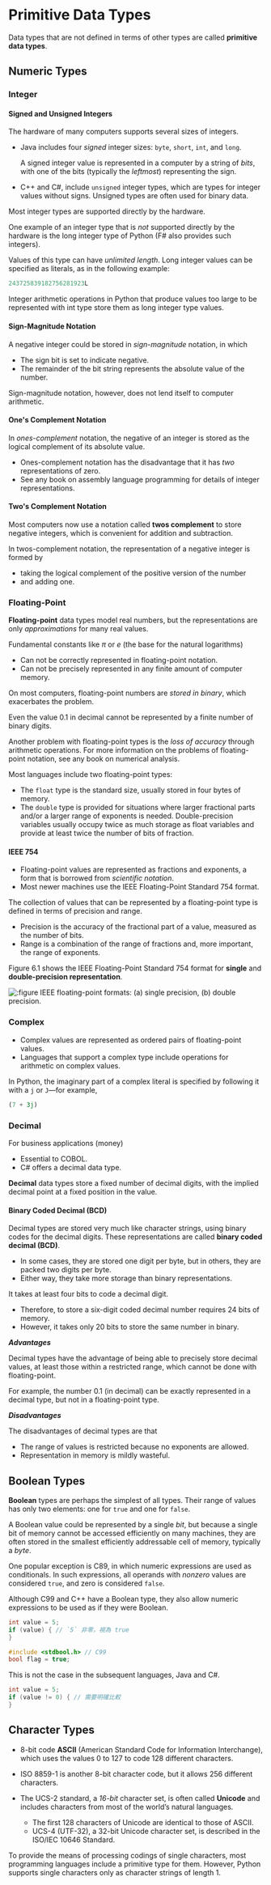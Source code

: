 # Primitive Data Types

Data types that are not defined in terms of other types are called **primitive data types**.

## Numeric Types

### Integer

#### Signed and Unsigned Integers

The hardware of many computers supports several sizes of integers.

- Java includes four *signed* integer sizes: `byte`, `short`, `int`, and `long`.

    A signed integer value is represented in a computer by a string of *bits*, with one of the bits (typically the *leftmost*) representing the sign.

- C++ and C#, include `unsigned` integer types, which are types for integer values without signs. Unsigned types are often used for binary data.

<div class="alert-example">

Most integer types are supported directly by the hardware.

One example of an integer type that is *not* supported directly by the hardware is the long integer type of Python (F# also provides such integers).

Values of this type can have *unlimited length*. Long integer values can be specified as literals, as in the following example:

```fsharp
243725839182756281923L
```

Integer arithmetic operations in Python that produce values too large to be represented with int type store them as long integer type values.

</div>

#### Sign-Magnitude Notation

A negative integer could be stored in *sign-magnitude* notation, in which

- The sign bit is set to indicate negative.
- The remainder of the bit string represents the absolute value of the number.

Sign-magnitude notation, however, does not lend itself to computer arithmetic.

#### One's Complement Notation

In *ones-complement* notation, the negative of an integer is stored as the logical complement of its absolute value.

- Ones-complement notation has the disadvantage that it has *two* representations of zero.
- See any book on assembly language programming for details of integer representations.

#### Two's Complement Notation

Most computers now use a notation called **twos complement** to store negative integers, which is convenient for addition and subtraction.

In twos-complement notation, the representation of a negative integer is formed by

- taking the logical complement of the positive version of the number
- and adding one.

### Floating-Point

**Floating-point** data types model real numbers, but the representations are only *approximations* for many real values.

<div class="alert-example">

Fundamental constants like $\pi$ or $e$ (the base for the natural logarithms)

- Can not be correctly represented in floating-point notation.
- Can not be precisely represented in any finite amount of computer memory.

</div>

On most computers, floating-point numbers are *stored in binary*, which exacerbates the problem.

<div class="alert-example">

Even the value 0.1 in decimal cannot be represented by a finite number of binary digits.

</div>

Another problem with floating-point types is the *loss of accuracy* through arithmetic operations. For more information on the problems of floating-point notation, see any book on numerical analysis.

Most languages include two floating-point types:

- The `float` type is the standard size, usually stored in four bytes of memory.
- The `double` type is provided for situations where larger fractional parts and/or a larger range of exponents is needed. Double-precision variables usually occupy twice as much storage as float variables and provide at least twice the number of bits of fraction.

#### IEEE 754

- Floating-point values are represented as fractions and exponents, a form that is borrowed from *scientific notation*.
- Most newer machines use the IEEE Floating-Point Standard 754 format.

The collection of values that can be represented by a floating-point type is
defined in terms of precision and range.

- Precision is the accuracy of the fractional part of a value, measured as the number of bits.
- Range is a combination of the range of fractions and, more important, the range of exponents.

Figure 6.1 shows the IEEE Floating-Point Standard 754 format for **single** and **double-precision representation**.

![](./img/6.1.jpg ':figure IEEE floating-point formats: (a) single precision, (b) double precision.')

### Complex

- Complex values are represented as ordered pairs of floating-point values.
- Languages that support a complex type include operations for arithmetic on complex values.

<div class="alert-example">

In Python, the imaginary part of a complex literal is specified by following it with a `j` or `J`—for example,

```python
(7 + 3j)
```

</div>

### Decimal

For business applications (money)

- Essential to COBOL.
- C# offers a decimal data type.

**Decimal** data types store a fixed number of decimal digits, with the implied decimal point at a fixed position in the value.

#### Binary Coded Decimal (BCD)

Decimal types are stored very much like character strings, using binary codes for the decimal digits. These representations are called **binary coded decimal (BCD)**.

- In some cases, they are stored one digit per byte, but in others, they are packed two digits per byte.
- Either way, they take more storage than binary representations.

<div class="alert-example">

It takes at least four bits to code a decimal digit.

- Therefore, to store a six-digit coded decimal number requires 24 bits of memory.
- However, it takes only 20 bits to store the same number in binary.

</div>

***Advantages***

Decimal types have the advantage of being able to precisely store decimal values, at least those within a restricted range, which cannot be done with floating-point.

<div class="alert-example">

For example, the number 0.1 (in decimal) can be exactly represented in a decimal type, but not in a floating-point type.

</div>

***Disadvantages***

The disadvantages of decimal types are that

- The range of values is restricted because no exponents are allowed.
- Representation in memory is mildly wasteful.

## Boolean Types

**Boolean** types are perhaps the simplest of all types. Their range of values has only two elements: one for `true` and one for `false`.

A Boolean value could be represented by a single *bit*, but because a single bit of memory cannot be accessed efficiently on many machines, they are often stored in the smallest efficiently addressable cell of memory, typically a *byte*.

<div class="alert-example">

One popular exception is C89, in which numeric expressions are used as conditionals. In such expressions, all operands with *nonzero* values are considered `true`, and zero is considered `false`.

Although C99 and C++ have a Boolean type, they also allow numeric expressions to be used as if they were Boolean.

```c
int value = 5;
if (value) { // `5` 非零，視為 true
}
```

```c
#include <stdbool.h> // C99
bool flag = true;
```

This is not the case in the subsequent languages, Java and C#.

```java
int value = 5;
if (value != 0) { // 需要明確比較
}
```

</div>

## Character Types

- 8-bit code **ASCII** (American Standard Code for Information Interchange), which uses the values 0 to 127 to code 128 different characters.

- ISO 8859-1 is another 8-bit character code, but it allows 256 different characters.

- The UCS-2 standard, a *16-bit* character set, is often called **Unicode** and includes characters from most of the world’s natural languages.

    - The first 128 characters of Unicode are identical to those of ASCII.
    - UCS-4 (UTF-32), a 32-bit Unicode character set, is described in the ISO/IEC 10646 Standard.

To provide the means of processing codings of single characters, most programming languages include a primitive type for them. However, Python supports single characters only as character strings of length 1.
